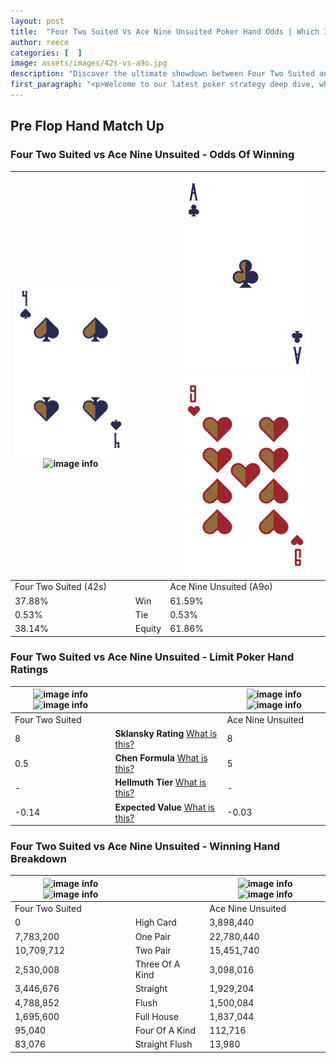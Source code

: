 ```yaml
---
layout: post
title:  "Four Two Suited Vs Ace Nine Unsuited Poker Hand Odds | Which Is The Better Hand In Poker? A Complete Guide"
author: reece
categories: [  ]
image: assets/images/42s-vs-a9o.jpg
description: "Discover the ultimate showdown between Four Two Suited and Ace Nine Unsuited in poker! Uncover the odds, strategies, and scenarios where one hand triumphs over the other. Get ready to up your poker game with this thrilling analysis."
first_paragraph: "<p>Welcome to our latest poker strategy deep dive, where we're pitting two distinct hands against each other in a high-stakes showdown: Four Two Suited vs Ace Nine Unsuited.</p><p>In the dynamic world of poker, every decision counts, and knowing which hand holds the upper hand is key to your success at the table.</p><p>In this article, we'll dissect these two hands, explore the scenarios where one dominates the other, and equip you with the knowledge to make strategic choices that can tip the odds in your favor.</p><p>Get ready to unravel the intriguing dynamics of these poker hands and elevate your game to new heights.</p>"
---
```




[comment]: # (sp0)

## Pre Flop Hand Match Up

<div class="table hand-ratings" markdown="1"> 



### Four Two Suited vs Ace Nine Unsuited - Odds Of Winning


    
| ![image info](assets/images/hand1/4.png) ![image info](assets/images/hand1/2s.png) |  | ![image info](assets/images/hand2/a.png) ![image info](assets/images/hand2/9o.png) |
| -------- | -------- | -------- |
| Four Two Suited (42s) |  | Ace Nine Unsuited (A9o) |
| 37.88% | Win | 61.59% |
| 0.53% | Tie | 0.53% |
| 38.14% | Equity | 61.86% |




[comment]: # (sp1)



### Four Two Suited vs Ace Nine Unsuited - Limit Poker Hand Ratings


    
| ![image info](https://www.riverpairs.com/assets/images/hand1/4.png) ![image info](https://www.riverpairs.com/assets/images/hand1/2s.png) |  | ![image info](https://www.riverpairs.com/assets/images/hand2/a.png) ![image info](https://www.riverpairs.com/assets/images/hand2/9o.png) |
| -------- | -------- | -------- |
| Four Two Suited |  | Ace Nine Unsuited |
| 8 | **Sklansky Rating** [What is this?](/sklansky-rating-explained) | 8 |
| 0.5 | **Chen Formula** [What is this?](/chen-formula-explained) | 5 |
| - | **Hellmuth Tier** [What is this?](/Hellmuth-tier-explained) | - |
| -0.14 | **Expected Value** [What is this?](/expected-value-explained) | -0.03 |




[comment]: # (sp2)



### Four Two Suited vs Ace Nine Unsuited - Winning Hand Breakdown


    
| ![image info](https://www.riverpairs.com/assets/images/hand1/4.png) ![image info](https://www.riverpairs.com/assets/images/hand1/2s.png) |  | ![image info](https://www.riverpairs.com/assets/images/hand2/a.png) ![image info](https://www.riverpairs.com/assets/images/hand2/9o.png) |
| -------- | -------- | -------- |
| Four Two Suited |  | Ace Nine Unsuited |
| 0 | High Card | 3,898,440 |
| 7,783,200 | One Pair | 22,780,440 |
| 10,709,712 | Two Pair | 15,451,740 |
| 2,530,008 | Three Of A Kind | 3,098,016 |
| 3,446,676 | Straight | 1,929,204 |
| 4,788,852 | Flush | 1,500,084 |
| 1,695,600 | Full House | 1,837,044 |
| 95,040 | Four Of A Kind | 112,716 |
| 83,076 | Straight Flush | 13,980 |




[comment]: # (sp3)



</div>

[comment]: # (sp4)



[comment]: # (sp5)


